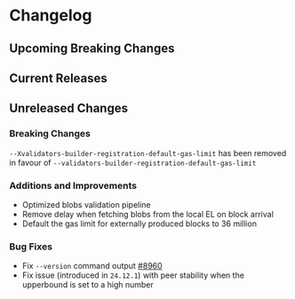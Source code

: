 # Changelog

## Upcoming Breaking Changes

## Current Releases

## Unreleased Changes

### Breaking Changes
`--Xvalidators-builder-registration-default-gas-limit` has been removed in favour of `--validators-builder-registration-default-gas-limit`

### Additions and Improvements
- Optimized blobs validation pipeline
- Remove delay when fetching blobs from the local EL on block arrival
- Default the gas limit for externally produced blocks to 36 million

### Bug Fixes
- Fix `--version` command output [#8960](https://github.com/Consensys/teku/issues/8960)
- Fix issue (introduced in `24.12.1`) with peer stability when the upperbound is set to a high number